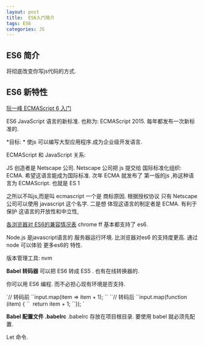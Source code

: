```yaml
---
layout: post
title:  ES6入门简介
tags: ES6
categories: JS
---
```



## ES6 简介
将彻底改变你写js代码的方式.







## ES6 新特性





















[阮一峰 ECMAScript 6 入门][1]

ES6 JavaScript 语言的新标准.
也称为: ECMAScript 2015. 每年都发布一次新标准的.

*目标: *
使js 可以编写大型应用程序.成为企业级开发语言.



ECMAScript 和 JavaScript 关系:

JS 创造者是 Netscape 公司.
Netscape 公司把 js 提交给 国际标准化组织: ECMA. 希望这语言能成为国际标准.
次年 ECMA 就发布了 第一版的js ,称这种语言为 ECMAScript.
也就是 ES 1 

之所以不叫js,而是叫 ecmascript
一个是 商标原因. 根据授权协议 只有 Netscape公司可以使用 javascript 这个名字.
二是想 体现这语言的制定者是 ECMA. 有利于保护 这语言的开放性和中立性,



[各浏览器对 ES6的兼容情况表][2]
chrome ff 基本都支持了 es6.





Node.js 是javascript语言的 服务器运行环境.
 比浏览器对es6 的支持度更高.
通过 node 可以体验 更多es6的 特性.



版本管理工具: nvm






**Babel 转码器**
可以把 ES6 转成 ES5 .
也有在线转换器的.


你可以用 ES6 编程. 而不必担心现有环境是否支持.

\`// 转码前
\`\`input.map(item =\> item + 1);
\`\`
\`\`// 转码后
\`\`input.map(function (item) {
\`\`  return item + 1;
\`\`});
\`






**Babel 配置文件 .babelrc**
.babelrc 存放在项目根目录.
要使用 babel 就必须先配置.








Let 命令.


[1]:	http://es6.ruanyifeng.com/
[2]:	http://kangax.github.io/compat-table/es6/